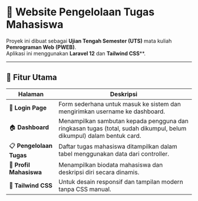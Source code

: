 # 🧩 Website Pengelolaan Tugas Mahasiswa

Proyek ini dibuat sebagai **Ujian Tengah Semester (UTS)** mata kuliah **Pemrograman Web (PWEB)**.  
Aplikasi ini menggunakan **Laravel 12** dan **Tailwind CSS****.

---

## 🚀 Fitur Utama

| Halaman | Deskripsi |
|----------|------------|
| 🔐 **Login Page** | Form sederhana untuk masuk ke sistem dan mengirimkan username ke dashboard. |
| 🏠 **Dashboard** | Menampilkan sambutan kepada pengguna dan ringkasan tugas (total, sudah dikumpul, belum dikumpul) dalam bentuk card. |
| 📋 **Pengelolaan Tugas** | Daftar tugas mahasiswa ditampilkan dalam tabel menggunakan data dari controller. |
| 👤 **Profil Mahasiswa** | Menampilkan biodata mahasiswa dan deskripsi diri secara dinamis. |
| 🎨 **Tailwind CSS** | Untuk desain responsif dan tampilan modern tanpa CSS manual. |
